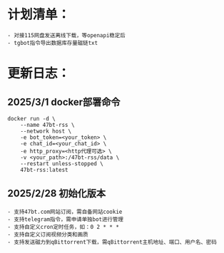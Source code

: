 # 计划清单：
    - 对接115网盘发送离线下载，等openapi稳定后
    - tgbot指令导出数据库存量磁链txt

# 更新日志：
## 2025/3/1 docker部署命令
    docker run -d \
        --name 47bt-rss \
        --network host \
        -e bot_token=<your_token> \
        -e chat_id=<your_chat_id> \
        -e http_proxy=<http代理可选> \
        -v <your_path>:/47bt-rss/data \
        --restart unless-stopped \
        47bt-rss:latest
## 2025/2/28 初始化版本
    - 支持47bt.com网站订阅，需自备网站cookie
    - 支持telegram指令，需申请单独bot进行管理
    - 支持自定义cron定时任务，如：0 2 * * *
    - 支持自定义订阅视频分类和画质
    - 支持发送磁力到qBittorrent下载，需qBittorrent主机地址、端口、用户名、密码